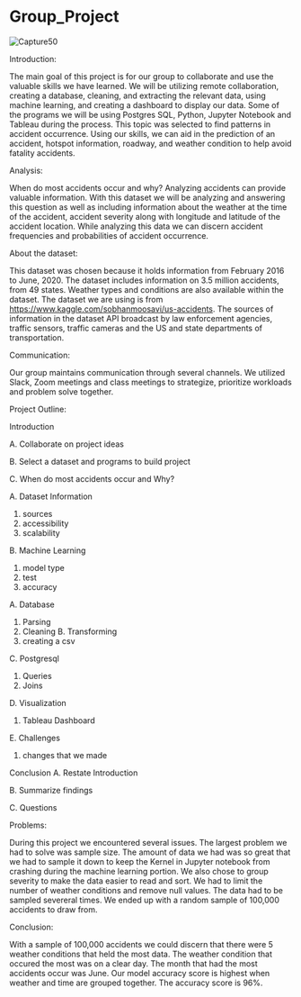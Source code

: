 
# Group_Project

![Capture50](https://user-images.githubusercontent.com/68204195/104792383-115ad680-5753-11eb-907f-656fd3d4a974.PNG)



Introduction:

The main goal of this project is for our group to collaborate and use the valuable skills we have learned. We will be utilizing remote collaboration, creating a database, cleaning, and extracting the relevant data, using machine learning, and creating a dashboard to display our data. Some of the programs we will be using Postgres SQL, Python, Jupyter Notebook and Tableau during the process. This topic was selected to find patterns in accident occurrence. Using our skills, we can aid in the prediction of an accident, hotspot information, roadway, and weather condition to help avoid fatality accidents.

Analysis:

When do most accidents occur and why? Analyzing accidents can provide valuable information. With this dataset we will be analyzing and answering this question as well as including information about the weather at the time of the accident, accident severity along with longitude and latitude of the accident location. While analyzing this data we can discern accident frequencies and probabilities of accident occurrence.

About the dataset:

This dataset was chosen because it holds information from February 2016 to June, 2020. The dataset includes information on 3.5 million accidents, from 49 states. Weather types and conditions are also available within the dataset.
The dataset we are using is from https://www.kaggle.com/sobhanmoosavi/us-accidents. The sources of information in the dataset API broadcast by law enforcement agencies, traffic sensors, traffic cameras and the US and state departments of transportation.


Communication:

Our group maintains communication through several channels. We utilized Slack, Zoom meetings and class meetings to strategize, prioritize workloads and problem solve together.

Project Outline:

Introduction

A.	Collaborate on project ideas

B.	Select a dataset and programs to build project

C.	When do most accidents occur and Why?

A.	Dataset Information
1.	sources
2.	accessibility
3.  scalability

B.	Machine Learning
1.	model type
2.	test
3.  accuracy

A.	Database
1.	Parsing
2.	Cleaning
B.	Transforming
1.	creating a csv

C.	Postgresql
1.  Queries
2.	Joins

D.	Visualization
1.	Tableau Dashboard

E.  Challenges
1.  changes that we made

Conclusion
A.	Restate Introduction

B.	Summarize findings

C.	Questions

Problems:

During this project we encountered several issues. The largest problem we had to solve was sample size. The amount of
data we had was so great that we had to sample it down to keep the Kernel in Jupyter notebook from crashing during the machine
learning portion. We also chose to group severity to make the data easier to read and sort. We had to limit the number of weather conditions
and remove null values. The data had to be sampled severeral times. We ended up with a random sample of 100,000 accidents to draw from.


Conclusion: 

With a sample of 100,000 accidents we could discern that there were 5 weather conditions that held the most data. The weather condition that occured
the most was on a clear day. The month that had the most accidents occur was June. Our model accuracy score is highest when weather and time are grouped together. The accuracy score is 96%. 

